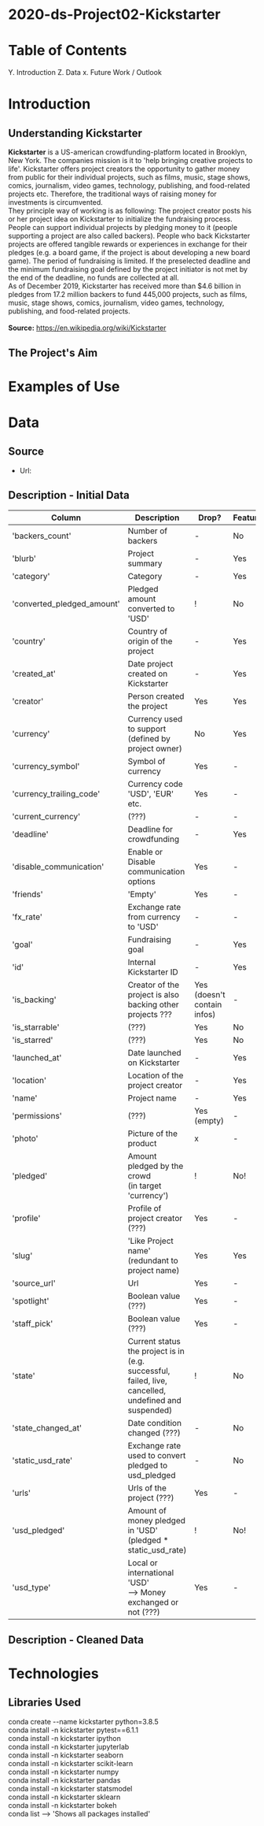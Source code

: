 # 2020-ds-Project02-Kickstarter

# Table of Contents
Y. Introduction
Z. Data
x. Future Work / Outlook

# Introduction
## Understanding Kickstarter
**Kickstarter** is a US-american crowdfunding-platform located in Brooklyn, New York. The companies mission is it to 'help bringing creative projects to life'. Kickstarter offers project creators the opportunity to gather money from public for their individual projects, such as films, music, stage shows, comics, journalism, video games, technology, publishing, and food-related projects etc. Therefore, the traditional ways of raising money for investments is circumvented. <br/>
They principle way of working is as following: The project creator posts his or her project idea on 
Kickstarter to initialize the fundraising process. People can support individual projects by pledging money to it (people supporting a project are also called backers). People who back Kickstarter projects are offered tangible rewards or experiences in exchange for their pledges (e.g. a board game, if the project is about developing a new board game). The period of fundraising is limited. If the preselected deadline and the minimum fundraising goal defined by the project initiator is not met by the end of the deadline, no funds are collected at all. <br/>
As of December 2019, Kickstarter has received more than $4.6 billion in pledges from 17.2 million backers to fund 445,000 projects, such as films, music, stage shows, comics, journalism, video games, technology, publishing, and food-related projects.<br/><br/>
**Source:** https://en.wikipedia.org/wiki/Kickstarter

## The Project's Aim


# Examples of Use


# Data
## Source
* Url:
## Description - Initial Data

Column | Description | Drop? | Feature
------ | ------ | ------ | ------
'backers_count' | Number of backers | - | No
'blurb' | Project summary | - | Yes
'category' | Category | - | Yes
'converted_pledged_amount' | Pledged amount converted to 'USD' | ! | No
'country' | Country of origin of the project | - | Yes
'created_at' | Date project created on Kickstarter | - | Yes
'creator' | Person created the project | Yes | Yes
'currency' | Currency used to support<br/>(defined by project owner) | No | Yes
'currency_symbol' | Symbol of currency | Yes | -
'currency_trailing_code' | Currency code 'USD', 'EUR' etc. | Yes | -
'current_currency' | (???) | - | -
'deadline' | Deadline for crowdfunding | - | Yes
'disable_communication' | Enable or Disable communication options | Yes | -
'friends' | 'Empty' | Yes | -
'fx_rate' | Exchange rate from currency to 'USD' | - | -
'goal' | Fundraising goal | - | Yes
'id' | Internal Kickstarter ID | - | Yes
'is_backing' | Creator of the project is also backing other projects ??? | Yes<br/>(doesn't contain infos) | -
'is_starrable' | (???) | Yes | No
'is_starred' | (???) | Yes | No
'launched_at' | Date launched on Kickstarter | - | Yes
'location' | Location of the project creator | - | Yes
'name' | Project name | - | Yes
'permissions' | (???) | Yes<br/>(empty) | -
'photo' | Picture of the product | x | -
'pledged' | Amount pledged by the crowd<br/>(in target 'currency') | ! | No!
'profile' | Profile of project creator (???) | Yes | -
'slug' | 'Like Project name'<br/>(redundant to project name) | Yes | Yes
'source_url' | Url | Yes | -
'spotlight' | Boolean value (???) | Yes | -
'staff_pick' | Boolean value (???) | Yes | -
'state' | Current status the project is in<br/>(e.g. successful, failed, live, cancelled, undefined and suspended) | ! | No
'state_changed_at' | Date condition changed (???) | - | No
'static_usd_rate' | Exchange rate used to convert pledged to usd_pledged | - | No
'urls' | Urls of the project (???) | Yes | -
'usd_pledged' | Amount of money pledged in 'USD' (pledged * static_usd_rate) | ! | No!
'usd_type' | Local or international 'USD'<br/>--> Money exchanged or not (???) | Yes | -

## Description - Cleaned Data

# Technologies
## Libraries Used
conda create --name kickstarter python=3.8.5<br/>
conda install -n kickstarter pytest==6.1.1<br/>
conda install -n kickstarter ipython<br/>
conda install -n kickstarter jupyterlab<br/>
conda install -n kickstarter seaborn<br/>
conda install -n kickstarter scikit-learn<br/>
conda install -n kickstarter numpy<br/>
conda install -n kickstarter pandas<br/>
conda install -n kickstarter statsmodel<br/>
conda install -n kickstarter sklearn<br/>
conda install -n kickstarter bokeh<br/>
conda list --> 'Shows all packages installed'<br/>

## 